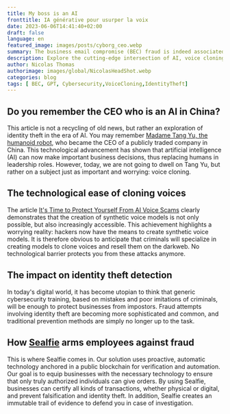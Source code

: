 ```yaml
---
title: My boss is an AI
fronttitle: IA générative pour usurper la voix
date: 2023-06-06T14:41:40+02:00
draft: false
language: en
featured_image: images/posts/cyborg_ceo.webp
summary: The business email compromise (BEC) fraud is indeed associated with emails, serving as the preferred entry point for attackers who then move on to other channels, notably voice. The democratization of generative AI allows a criminal to obtain real-time voice cloning software for less than 100 euros. Protection based on human detection of a fake voice is destined to fail. Nevertheless, these are the classic recommendations for safeguarding against this fraud. We offer an innovative approach with Sealfie that requires no training.
description: Explore the cutting-edge intersection of AI, voice cloning, and cybersecurity in our latest article. Learn how AI is revolutionizing voice cloning, its implications for identity theft, and the role of innovative solutions like Sealfie in safeguarding businesses. Delve into the future of AI leadership with the case of Madame Tang Yu, the AI CEO in China.
author: Nicolas Thomas
authorimage: images/global/NicolasHeadShot.webp
categories: blog
tags: [ BEC, GPT, Cybersecurity,VoiceCloning,IdentityTheft]
---
```


## Do you remember the CEO who is an AI in China?

This article is not a recycling of old news, but rather an exploration of identity theft in the era of AI. You may remember [Madame Tang Yu, the humanoid robot](https://newsrnd.com/business/2022-09-21-%E2%80%9Cmadame-tang-yu%E2%80%9D--a-female-robot-named-ceo-of-a-video-game-company-in-china.B1lc0q_uZi.html), who became the CEO of a publicly traded company in China. This technological advancement has shown that artificial intelligence (AI) can now make important business decisions, thus replacing humans in leadership roles. However, today, we are not going to dwell on Tang Yu, but rather on a subject just as important and worrying: voice cloning.

## The technological ease of cloning voices

The article [It's Time to Protect Yourself From AI Voice Scams](https://www.theatlantic.com/technology/archive/2023/04/ai-voice-cloning-imposter-scams/673879/) clearly demonstrates that the creation of synthetic voice models is not only possible, but also increasingly accessible. This achievement highlights a worrying reality: hackers now have the means to create synthetic voice models. It is therefore obvious to anticipate that criminals will specialize in creating models to clone voices and resell them on the darkweb. No technological barrier protects you from these attacks anymore.

## The impact on identity theft detection

In today's digital world, it has become utopian to think that generic cybersecurity training, based on mistakes and poor imitations of criminals, will be enough to protect businesses from impostors. Fraud attempts involving identity theft are becoming more sophisticated and common, and traditional prevention methods are simply no longer up to the task.

## How [Sealfie](https://sealf.ie/en/) arms employees against fraud

This is where Sealfie comes in. Our solution uses proactive, automatic technology anchored in a public blockchain for verification and automation. Our goal is to equip businesses with the necessary technology to ensure that only truly authorized individuals can give orders. By using Sealfie, businesses can certify all kinds of transactions, whether physical or digital, and prevent falsification and identity theft. In addition, Sealfie creates an immutable trail of evidence to defend you in case of investigation.
